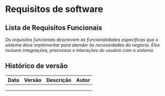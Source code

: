 # Requisitos de software

## Lista de Requisitos Funcionais

*Os requisitos funcionais descrevem as funcionalidades específicas que o sistema deve implementar para atender às necessidades do negócio. Eles incluem integrações, processos e interações do usuário com o sistema.* 

## Histórico de versão 
|**Data**|**Versão** |**Descrição** |**Autor**|
| :- | :- | :- | :- |
|||||
|||||
|||||